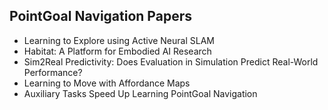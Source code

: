 <h2> PointGoal Navigation Papers </h2>

<ul>

                             

 <li><a target="_blank" href="https://github.com/manjunath5496/PointGoal-Navigation-Papers/blob/master/pgn(1).pdf" style="text-decoration:none;">Learning to Explore using Active Neural SLAM</a></li>

 <li><a target="_blank" href="https://github.com/manjunath5496/PointGoal-Navigation-Papers/blob/master/pgn(2).pdf" style="text-decoration:none;">Habitat: A Platform for Embodied AI Research</a></li>

<li><a target="_blank" href="https://github.com/manjunath5496/PointGoal-Navigation-Papers/blob/master/pgn(3).pdf" style="text-decoration:none;">Sim2Real Predictivity: Does Evaluation in Simulation Predict Real-World Performance?</a></li>
 <li><a target="_blank" href="https://github.com/manjunath5496/PointGoal-Navigation-Papers/blob/master/pgn(4).pdf" style="text-decoration:none;"> Learning to Move with Affordance Maps</a></li>                              




<li><a target="_blank" href="https://github.com/manjunath5496/PointGoal-Navigation-Papers/blob/master/pgn(5).pdf" style="text-decoration:none;">Auxiliary Tasks Speed Up Learning
PointGoal Navigation</a></li>
</ul>
